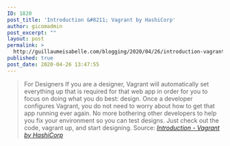 ```yaml
---
ID: 1820
post_title: 'Introduction &#8211; Vagrant by HashiCorp'
author: gicomadmin
post_excerpt: ""
layout: post
permalink: >
  http://guillaumeisabelle.com/blogging/2020/04/26/introduction-vagrant-by-hashicorp/
published: true
post_date: 2020-04-26 13:47:55
---
```

> For Designers If you are a designer, Vagrant will automatically set everything up that is required for that web app in order for you to focus on doing what you do best: design. Once a developer configures Vagrant, you do not need to worry about how to get that app running ever again. No more bothering other developers to help you fix your environment so you can test designs. Just check out the code, vagrant up, and start designing. Source: *[Introduction - Vagrant by HashiCorp][1]*

 [1]: https://www.vagrantup.com/intro/index.html#for-designers